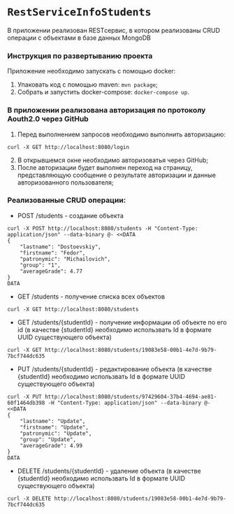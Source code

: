 # `RestServiceInfoStudents`
В приложении реализован RESTсервис, в котором реализованы CRUD операции с объектами в базе данных MongoDB
### Инструкция по развертыванию проекта
Приложение необходимо запускать с помощью docker:
1. Упаковать код с помощью maven: `mvn package`;
3. Собрать и запустить docker-compose: `docker-compose up`.
### В приложении реализована авторизация по протоколу Aouth2.0 через GitHub
1. Перед выполнением запросов необходимо выполнить авторизацию:
```
curl -X GET http://localhost:8080/login 
```
2. В открывшемся окне необходимо авторизоватья через GitHub;
3. После авторизации будет выполнен переход на страницу, представляющую сообщение о результате авторизации и данные авторизованного пользователя;
### Реализованные CRUD операции:
* POST /students - создание объекта
```
curl -X POST http://localhost:8080/students -H "Content-Type: application/json" --data-binary @- <<DATA
{
    "lastname": "Dostoevskiy",
    "firstname": "Fedor",
    "patronymic": "Michailovich", 
    "group": "1",
    "averageGrade": 4.77
}
DATA
```
* GET /students - получение списка всех объектов
```
curl -X GET http://localhost:8080/students 
```
* GET /students/{studentId} - получение информации об объекте по его id (в качестве {studentId} необходимо использвать Id в формате UUID существующего объекта)
```
curl -X GET http://localhost:8080/students/19083e58-00b1-4e7d-9b79-7bcf744dc635
```
* PUT /students/{studentId} - редактирование объекта (в качестве {studentId} необходимо использвать Id в формате UUID существующего объекта)
```
curl -X PUT http://localhost:8080/students/97429604-37b4-4694-ae81-60f1464db398 -H "Content-Type: application/json" --data-binary @- <<DATA
{
    "lastname": "Update",
    "firstname": "Update",
    "patronymic": "Update",
    "group": "Update",
    "averageGrade": 4.99
}
DATA
```
* DELETE /students/{studentId} - удаление объекта (в качестве {studentId} необходимо использвать Id в формате UUID существующего объекта)
```
curl -X DELETE http://localhost:8080/students/19083e58-00b1-4e7d-9b79-7bcf744dc635 
```